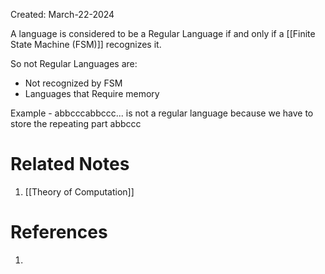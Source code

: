 Created: March-22-2024

A language is considered to be a Regular Language if and only if a [[Finite State Machine (FSM)]] recognizes it.

So not Regular Languages are:

- Not recognized by FSM
- Languages that Require memory

Example - abbcccabbccc... is not a regular language because we have to store the repeating part abbccc
# Related Notes

1. [[Theory of Computation]]
# References

1. 